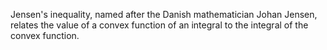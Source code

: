Jensen's inequality, named after the Danish mathematician Johan Jensen, relates the value of a convex function of an integral to the integral of the convex function. 
